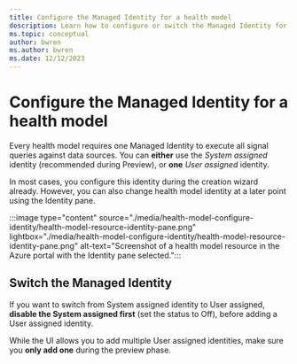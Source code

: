 ```yaml
---
title: Configure the Managed Identity for a health model
description: Learn how to configure or switch the Managed Identity for a health model resource.
ms.topic: conceptual
author: bwren
ms.author: bwren
ms.date: 12/12/2023
---
```


# Configure the Managed Identity for a health model

Every health model requires one Managed Identity to execute all signal queries against data sources. You can **either** use the _System assigned_ identity (recommended during Preview), or **one** _User assigned_ identity.

In most cases, you configure this identity during the creation wizard already. However, you can also change health model identity at a later point using the Identity pane.

:::image type="content" source="./media/health-model-configure-identity/health-model-resource-identity-pane.png" lightbox="./media/health-model-configure-identity/health-model-resource-identity-pane.png" alt-text="Screenshot of a health model resource in the Azure portal with the Identity pane selected.":::

## Switch the Managed Identity

If you want to switch from System assigned identity to User assigned, **disable the System assigned first** (set the status to Off), before adding a User assigned identity.

While the UI allows you to add multiple User assigned identities, make sure you **only add one** during the preview phase.